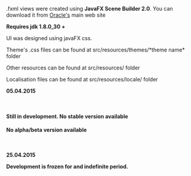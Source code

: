 <p>.fxml views were created using <b>JavaFX Scene Builder 2.0</b>. You can download it from <a href="http://oracle.com">Oracle's</a> main web site</p>
<p><b>Requires jdk 1.8.0_30 + </b></p>
<p>UI was designed using javaFX css.</p>
<p>Theme's .css files can be found at src/resources/themes/*theme name* folder</p>
<p>Other resources can be found at src/resources/ folder</p>
<p>Localisation files can be found at src/resources/locale/ folder</p>
<p><b>05.04.2015</b></p>
<br>
<h4>Still in development. No stable version available</h4>
<h4>No alpha/beta version available</h4>
<br>
<p><b>25.04.2015</b></p>
<p><b>Development is frozen for and indefinite period.</b></p>

